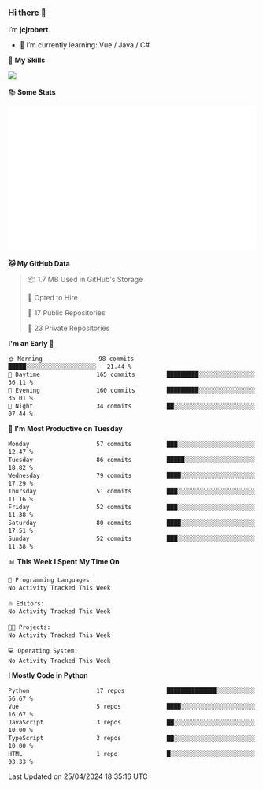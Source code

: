 ### Hi there 👋

I’m **jcjrobert**.

- 🌱 I’m currently learning: Vue / Java / C#

🌟 **My Skills**

![](https://img.shields.io/badge/-Python-3e74a2?style=flat-square&logo=Python&logoColor=fff)

📚 **Some Stats**

![](https://github.com/jcjrobert/github-stats/blob/master/generated/overview.svg)

<!--START_SECTION:waka-->
**🐱 My GitHub Data** 

> 📦 1.7 MB Used in GitHub's Storage 
 > 
> 💼 Opted to Hire
 > 
> 📜 17 Public Repositories 
 > 
> 🔑 23 Private Repositories 
 > 
**I'm an Early 🐤** 

```text
🌞 Morning                98 commits          █████░░░░░░░░░░░░░░░░░░░░   21.44 % 
🌆 Daytime                165 commits         █████████░░░░░░░░░░░░░░░░   36.11 % 
🌃 Evening                160 commits         █████████░░░░░░░░░░░░░░░░   35.01 % 
🌙 Night                  34 commits          ██░░░░░░░░░░░░░░░░░░░░░░░   07.44 % 
```
📅 **I'm Most Productive on Tuesday** 

```text
Monday                   57 commits          ███░░░░░░░░░░░░░░░░░░░░░░   12.47 % 
Tuesday                  86 commits          █████░░░░░░░░░░░░░░░░░░░░   18.82 % 
Wednesday                79 commits          ████░░░░░░░░░░░░░░░░░░░░░   17.29 % 
Thursday                 51 commits          ███░░░░░░░░░░░░░░░░░░░░░░   11.16 % 
Friday                   52 commits          ███░░░░░░░░░░░░░░░░░░░░░░   11.38 % 
Saturday                 80 commits          ████░░░░░░░░░░░░░░░░░░░░░   17.51 % 
Sunday                   52 commits          ███░░░░░░░░░░░░░░░░░░░░░░   11.38 % 
```


📊 **This Week I Spent My Time On** 

```text
💬 Programming Languages: 
No Activity Tracked This Week

🔥 Editors: 
No Activity Tracked This Week

🐱‍💻 Projects: 
No Activity Tracked This Week

💻 Operating System: 
No Activity Tracked This Week
```

**I Mostly Code in Python** 

```text
Python                   17 repos            ██████████████░░░░░░░░░░░   56.67 % 
Vue                      5 repos             ████░░░░░░░░░░░░░░░░░░░░░   16.67 % 
JavaScript               3 repos             ██░░░░░░░░░░░░░░░░░░░░░░░   10.00 % 
TypeScript               3 repos             ██░░░░░░░░░░░░░░░░░░░░░░░   10.00 % 
HTML                     1 repo              █░░░░░░░░░░░░░░░░░░░░░░░░   03.33 % 
```




 Last Updated on 25/04/2024 18:35:16 UTC
<!--END_SECTION:waka-->
